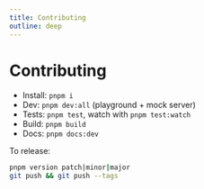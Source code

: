 ```yaml
---
title: Contributing
outline: deep
---
```


# Contributing

- Install: `pnpm i`
- Dev: `pnpm dev:all` (playground + mock server)
- Tests: `pnpm test`, watch with `pnpm test:watch`
- Build: `pnpm build`
- Docs: `pnpm docs:dev`

To release:
```bash
pnpm version patch|minor|major
git push && git push --tags
```
